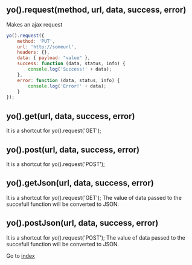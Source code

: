 ## yo().request(method, url, data, success, error) 

Makes an ajax request

```javascript
yo().request({
    method: 'PUT',
    url: 'http://someurl',
    headers: {},
    data: { payload: "value" },
    success: function (data, status, info) {
        console.log('Success!' + data);
    },
    error: function (data, status, info) {
        console.log('Error!' + data);
    }
});
```
## yo().get(url, data, success, error) 

It is a shortcut for yo().request('GET'); 

## yo().post(url, data, success, error) 

It is a shortcut for yo().request('POST'); 

## yo().getJson(url, data, success, error) 

It is a shortcut for yo().request('GET'); The value of data passed 
to the succefull function will be converted to JSON. 

## yo().postJson(url, data, success, error) 

It is a shortcut for yo().request('POST'); The value of data passed 
to the succefull function will be converted to JSON. 


Go to [index](README.md)